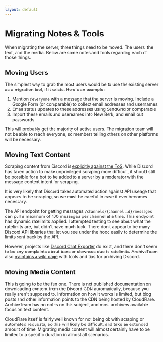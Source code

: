 ```yaml
---
layout: default
---
```


# Migrating Notes & Tools
When migrating the server, three things need to be moved. The users, the text, and the media. Below are some notes and tools regarding each of those things.

## Moving Users
The simplest way to grab the most users would be to use the existing server as a migration tool, if it exists. Here's an example:

1. Mention `@everyone` with a message that the server is moving. Include a Google Form (or comparable) to collect email addresses and usernames
2. Email status updates to these addresses using SendGrid or comparable 
3. Import these emails and usernames into New Berk, and email out passwords

This will probably get the majority of active users. The migration team will not be able to reach everyone, so members telling others on other platforms will be necessary. 


## Moving Text Content
Scraping content from Discord is [explicitly against the ToS](https://discord.com/developers/docs/policies-and-agreements/developer-policy#handle-data-with-care). While Discord has taken action to make unprivileged scraping more difficult, it should still be possible for a bot to be added to a server by a moderator with the message content intent for scraping. 

It is very likely that Discord takes automated action against API useage that appears to be scraping, so we must be careful in case it ever becomes necessary. 

The API endpoint for getting messages `/channels/{channel.id}/messages` can pull a maximum of 100 messages per channel at a time. This endpoint has dynamic ratelimits applied.
I attempted testing to see about what the ratelimits are, but didn't have much luck. There don't appear to be many Discord API libraries that let you see under the hood easily to determine the limits sent back by the API. 

However, projects like [Discord Chat Exporter](https://github.com/Tyrrrz/DiscordChatExporter) do exist, and there don't seem to be any complaints about bans or slowness due to ratelimits. ArchiveTeam also [maintains a wiki page](https://wiki.archiveteam.org/index.php/Discord) with tools and tips for archiving Discord.

## Moving Media Content
This is going to be the fun one. There is not published documentation on downloading content from the Discord CDN automatically, because you really aren't supposed to. Information on how it works is limited, but blog posts and other information points to the CDN being hosted by CloudFlare. ArchiveTeam has no notes on this subject, and most archivers available focus on text content. 

CloudFlare itself is fairly well known for not being ok with scraping or automated requests, so this will likely be difficult, and take an extended amount of time. 
Migrating media content will almost certainly have to be limited to a specific duration in almost all scenarios.